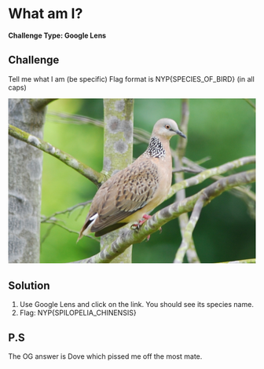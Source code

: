 # What am I?

**Challenge Type: Google Lens**  

## Challenge

Tell me what I am (be specific) Flag format is NYP{SPECIES_OF_BIRD} (in all caps)

![Birb](image.jpeg)

## Solution 

1) Use Google Lens and click on the link. You should see its species name.
2) Flag: NYP{SPILOPELIA_CHINENSIS}

## P.S

The OG answer is Dove which pissed me off the most mate. 